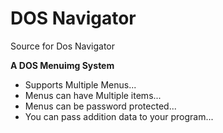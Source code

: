# DOS Navigator
Source for Dos Navigator

**A DOS Menuimg System**  

+ Supports Multiple Menus...
+ Menus can have Multiple items...
+ Menus can be password protected...
+ You can pass addition data to your program...
